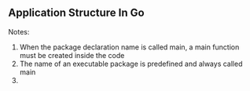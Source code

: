 ## Application Structure In Go
Notes:
1. When the package declaration name is called main, a main function must be created inside the code
2. The name of an executable package is predefined and always called main
3. 